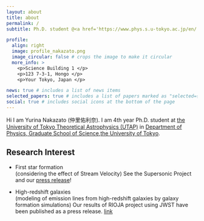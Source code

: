 ```yaml
---
layout: about
title: about
permalink: /
subtitle: Ph.D. student @<a href='https://www.phys.s.u-tokyo.ac.jp/en/'>The University of Tokyo, Department of Physics</a>.

profile:
  align: right
  image: profile_nakazato.png
  image_circular: false # crops the image to make it circular
  more_info: >
    <p>Science Building 1 </p>
    <p>123 7-3-1, Hongo </p>
    <p>Your Tokyo, Japan </p>

news: true # includes a list of news items
selected_papers: true # includes a list of papers marked as "selected={true}"
social: true # includes social icons at the bottom of the page
---
```


<!-- Write your biography here. Tell the world about yourself. Link to your favorite [subreddit](http://reddit.com). You can put a picture in, too. The code is already in, just name your picture `prof_pic.jpg` and put it in the `img/` folder.

Put your address / P.O. box / other info right below your picture. You can also disable any of these elements by editing `profile` property of the YAML header of your `_pages/about.md`. Edit `_bibliography/papers.bib` and Jekyll will render your [publications page](/al-folio/publications/) automatically.

Link to your social media connections, too. This theme is set up to use [Font Awesome icons](https://fontawesome.com/) and [Academicons](https://jpswalsh.github.io/academicons/), like the ones below. Add your Facebook, Twitter, LinkedIn, Google Scholar, or just disable all of them. -->

Hi I am Yurina Nakazato (仲里佑利奈). I am 4th year Ph.D. student at [the University of Tokyo Theoretical Astrophysics (UTAP)](https://www-utap.phys.s.u-tokyo.ac.jp/index.html) in [Department of Physics, Graduate School of Science](https://www.phys.s.u-tokyo.ac.jp/en/),[the University of Tokyo](https://www.u-tokyo.ac.jp/en/). 

## Research Interest  
* First star formation  
  (considering the effect of Stream Velocity)
  See the Supersonic Project and our [press release](https://newsroom.ucla.edu/releases/dark-matter-reveal-bright-galaxies-beginning-of-time?preview=2528)!
  

* High-redshift galaxies    
 (modeling of emission lines from high-redshift galaxies by galaxy formation simulations)
 Our results of RIOJA project using JWST have been published as a press release. [link](https://www.ipmu.jp/en/20230920-Protocluster)
 
